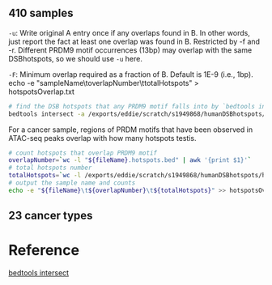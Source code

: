 
## 410 samples
`-u`: Write original A entry once if any overlaps found in B. In other words, just report the fact at least one overlap was found in B. Restricted by -f and -r. Different PRDM9 motif occurrences (13bp) may overlap with the same DSBhotspots, so we should use `-u` here.

`-F`: Minimum overlap required as a fraction of B. Default is 1E-9 (i.e., 1bp).
echo -e "sampleName\toverlapNumber\ttotalHotspots" > hotspotsOverlap.txt
```bash
# find the DSB hotspots that any PRDM9 motif falls into by `bedtools intersect`
bedtools intersect -a /exports/eddie/scratch/s1949868/humanDSBhotspots/humanDSBhotspots_AA_AB.hg38.txt -b $file -u -F 1.0 > "${fileName}.hotspots.bed"
```
For a cancer sample, regions of PRDM motifs that have been observed in ATAC-seq peaks overlap with how many hotspots testis.
```bash
# count hotspots that overlap PRDM9 motif
overlapNumber=`wc -l "${fileName}.hotspots.bed" | awk '{print $1}'`
# total hotspots number
totalHotspots=`wc -l /exports/eddie/scratch/s1949868/humanDSBhotspots/humanDSBhotspots_AA_AB.hg38.txt | awk '{print $1}'`
# output the sample name and counts
echo -e "${fileName}\t${overlapNumber}\t${totalHotspots}" >> hotspotsOverlap.txt
```
## 23 cancer types
# Reference
[bedtools intersect](https://bedtools.readthedocs.io/en/latest/content/tools/intersect.html)


<!--stackedit_data:
eyJoaXN0b3J5IjpbMTc0NDcwMTcxMCwxMTU5NDM4MjQzLDIxMj
g4NjQ2MSw3NTgzNDQxNTQsLTM3MTU1OTIyNSwtOTI4NDc3MSw0
NzU1MzY4MjMsLTE0OTkxMDc2NjMsLTExNTgyNDYwOTUsLTEwOD
c1NTQ5NzEsLTE1OTczNjc3MzQsMTMxMTA5NDI4MSwtMjAxMzQ2
MjcxOCwtMjEzOTc2Mjg0Nyw3MzA5OTgxMTZdfQ==
-->